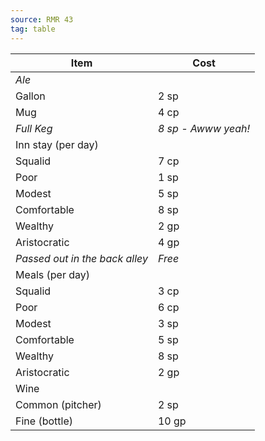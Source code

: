 ```yaml
---
source: RMR 43
tag: table
---
```


|Item|Cost|
|--------|--------|
|_Ale_||
|Gallon|2 sp|
|Mug|4 cp|
|_Full Keg_|_8 sp - Awww yeah!_|
|Inn stay (per day)||
|Squalid|7 cp|
|Poor|1 sp|
|Modest|5 sp|
|Comfortable|8 sp|
|Wealthy|2 gp|
|Aristocratic|4 gp|
|_Passed out in the back alley_|_Free_|
|Meals (per day)||
|Squalid|3 cp|
|Poor|6 cp|
|Modest|3 sp|
|Comfortable|5 sp|
|Wealthy|8 sp|
|Aristocratic|2 gp|
|Wine||
|Common (pitcher)|2 sp|
|Fine (bottle)|10 gp|
